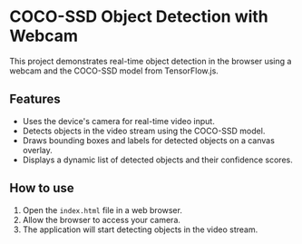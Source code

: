 # COCO-SSD Object Detection with Webcam

This project demonstrates real-time object detection in the browser using a webcam and the COCO-SSD model from TensorFlow.js.

## Features

*   Uses the device's camera for real-time video input.
*   Detects objects in the video stream using the COCO-SSD model.
*   Draws bounding boxes and labels for detected objects on a canvas overlay.
*   Displays a dynamic list of detected objects and their confidence scores.

## How to use

1.  Open the `index.html` file in a web browser.
2.  Allow the browser to access your camera.
3.  The application will start detecting objects in the video stream.